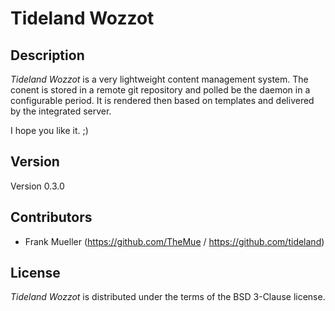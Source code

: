 # Tideland Wozzot

## Description

*Tideland Wozzot* is a very lightweight content management system. The conent
is stored in a remote git repository and polled be the daemon in a configurable
period. It is rendered then based on templates and delivered by the integrated
server.

I hope you like it. ;)

## Version

Version 0.3.0

## Contributors

- Frank Mueller (https://github.com/TheMue / https://github.com/tideland)

## License

*Tideland Wozzot* is distributed under the terms of the BSD 3-Clause license.
